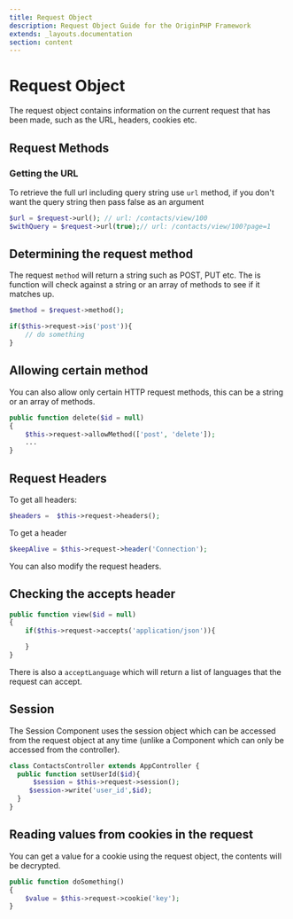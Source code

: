 ```yaml
---
title: Request Object
description: Request Object Guide for the OriginPHP Framework
extends: _layouts.documentation
section: content
---
```

# Request Object
The request object contains information on the current request that has been made, such as the URL, headers, cookies etc.

## Request Methods

### Getting the URL

To retrieve the full url including query string use `url` method, if you don't want the query string then pass false as an argument

```php
$url = $request->url(); // url: /contacts/view/100
$withQuery = $request->url(true);// url: /contacts/view/100?page=1
```

## Determining the request method

The request `method` will return a string such as POST, PUT etc. The is function will check against a string or an array of methods to see if it matches up.

```php
$method = $request->method();

if($this->request->is('post')){
    // do something
}
```

## Allowing certain method

You can also allow only certain HTTP request methods, this can be a string or an array of methods.

```php
public function delete($id = null)
{
    $this->request->allowMethod(['post', 'delete']);
    ...
}
```

## Request Headers

To get all headers:

```php
$headers =  $this->request->headers();
```

To get a header

```php
$keepAlive = $this->request->header('Connection');
```
You can also modify the request headers.

## Checking the accepts header

```php
public function view($id = null)
{
    if($this->request->accepts('application/json')){

    }
}
```

There is also a `acceptLanguage` which will return a list of languages that the request can accept.

## Session

The Session Component uses the session object which can be accessed from the request object at any time (unlike a Component which can  only be accessed from the controller).

```php
class ContactsController extends AppController {
  public function setUserId($id){
      $session = $this->request->session();
     $session->write('user_id',$id);
  }
}
```

## Reading values from cookies in the request

You can get a value for a cookie using the request object, the contents will be decrypted.

```php
public function doSomething()
{
    $value = $this->request->cookie('key');
}
```